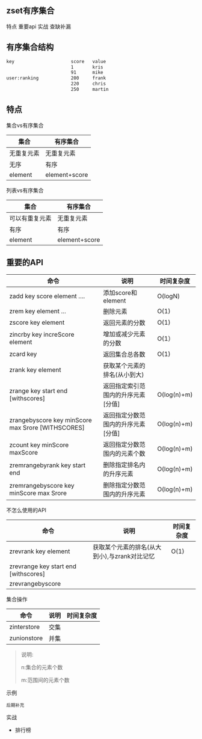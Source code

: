 ## zset有序集合

特点
重要api
实战
查缺补漏



## 有序集合结构

```bash
key   					score  	value
                        1		kris
                        91		mike
user:ranking            200		frank
                        220		chris
                        250		martin
```

## 特点

集合vs有序集合

| 集合       | 有序集合      |
| ---------- | ------------- |
| 无重复元素 | 无重复元素    |
| 无序       | 有序          |
| element    | element+score |

列表vs有序集合

| 集合           | 有序集合      |
| -------------- | ------------- |
| 可以有重复元素 | 无重复元素    |
| 有序           | 有序          |
| element        | element+score |

## 重要的API


| 命令 | 说明 | 时间复杂度 |
| ---- | ---- | ---------- |
|zadd key score element .... |添加score和element |O(logN)|
|zrem key element ...| 删除元素 |O(1)|
|zscore key element| 返回元素的分数|O(1)|
|zincrby key increScore element| 增加或减少元素的分数 |O(1）|
|zcard key|返回集合总各数|O(1)|
|zrank key element|获取某个元素的排名(从小到大)| |
|zrange key start end [withscores] | 返回指定索引范围内的升序元素[分值] |O(log(n)+m)|
|zrangebyscore key minScore max Srore [WITHSCORES]|返回指定分数范围内的升序元素[分值]|O(log(n)+m)|
|zcount key minScore maxScore |返回指定分数范围内的元素个数|O(log(n)+m)|
|zremrangebyrank key start end | 删除指定排名内的升序元素 |O(log(n)+m)|
|zremrangebyscore key minScore max Srore|删除指定分数范围内的升序元素|O(log(n)+m)|

不怎么使用的API

| 命令 | 说明 | 时间复杂度 |
| ---- | ---- | ---------- |
|zrevrank key element|获取某个元素的排名(从大到小),与zrank对比记忆|O(1)|
|zrevrange key start end [withscores]|||
|zrevrangebyscore|||

集合操作

| 命令 | 说明 | 时间复杂度 |
| ---- | ---- | ---------- |
|zinterstore|交集||
|zunionstore|并集||
> 说明:
>
> n:集合的元素个数
>
> m:范围间的元素个数



示例

```示例
后期补充
```

实战

- 排行榜

